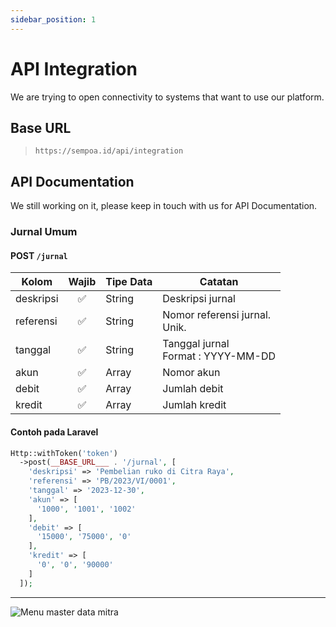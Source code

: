 ```yaml
---
sidebar_position: 1
---
```


# API Integration

We are trying to open connectivity to systems that want to use our platform.

## Base URL

> `https://sempoa.id/api/integration`

## API Documentation

We still working on it, please keep in touch with us for API Documentation.

### Jurnal Umum

#### POST `/jurnal`

| Kolom     | Wajib | Tipe Data | Catatan                                   |
| --------- | :---: | --------- | ----------------------------------------- |
| deskripsi |  ✅   | String    | Deskripsi jurnal                          |
| referensi |  ✅   | String    | Nomor referensi jurnal. <br /> Unik.      |
| tanggal   |  ✅   | String    | Tanggal jurnal <br /> Format : YYYY-MM-DD |
| akun      |  ✅   | Array     | Nomor akun                                |
| debit     |  ✅   | Array     | Jumlah debit                              |
| kredit    |  ✅   | Array     | Jumlah kredit                             |

#### Contoh pada Laravel

```php 
Http::withToken('token')
  ->post(__BASE_URL___ . '/jurnal', [
    'deskripsi' => 'Pembelian ruko di Citra Raya',
    'referensi' => 'PB/2023/VI/0001',
    'tanggal' => '2023-12-30',
    'akun' => [
      '1000', '1001', '1002'
    ],
    'debit' => [
      '15000', '75000', '0'
    ],
    'kredit' => [
      '0', '0', '90000'
    ]
  ]);
```

---

![Menu master data mitra](/img/coming4.gif)
